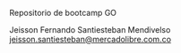 Repositorio de bootcamp GO

Jeisson Fernando Santiesteban Mendivelso
jeisson.santiesteban@mercadolibre.com.co
